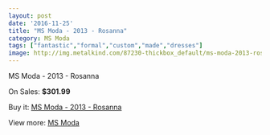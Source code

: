 ```yaml
---
layout: post
date: '2016-11-25'
title: "MS Moda - 2013 - Rosanna"
category: MS Moda
tags: ["fantastic","formal","custom","made","dresses"]
image: http://img.metalkind.com/87230-thickbox_default/ms-moda-2013-rosanna.jpg
---
```

MS Moda - 2013 - Rosanna

On Sales: **$301.99**
<a href="https://www.metalkind.com/en/ms-moda/20630-ms-moda-2013-rosanna.html"><amp-img layout="responsive" width="600" height="600" src="//img.metalkind.com/87230-thickbox_default/ms-moda-2013-rosanna.jpg" alt="MS Moda - 2013 - Rosanna 0" /></a>

Buy it: [MS Moda - 2013 - Rosanna](https://www.metalkind.com/en/ms-moda/20630-ms-moda-2013-rosanna.html "MS Moda - 2013 - Rosanna")

View more: [MS Moda](https://www.metalkind.com/en/161-ms-moda "MS Moda")